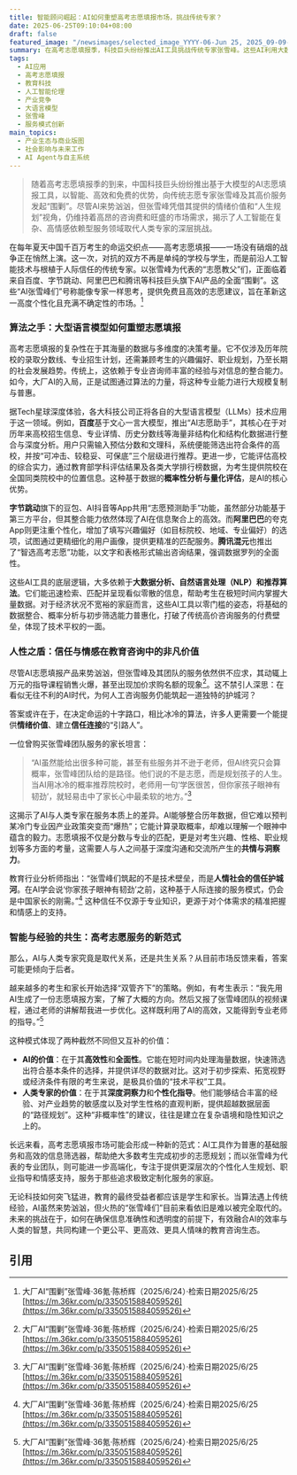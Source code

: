 ```yaml
---
title: 智能顾问崛起：AI如何重塑高考志愿填报市场，挑战传统专家？
date: 2025-06-25T09:10:04+08:00
draft: false
featured_image: "/newsimages/selected_image_YYYY-06-Jun 25, 2025_09-09-07-119.jpg"
summary: 在高考志愿填报季，科技巨头纷纷推出AI工具挑战传统专家张雪峰。这些AI利用大数据和语言模型提供高效免费的志愿建议，旨在实现技术普惠。然而，张雪峰通过提供情绪价值、深度规划和信任连接，维持了其高价服务的旺盛需求，凸显了AI在复杂、情感驱动型服务中取代人类的局限性。文章探讨了AI与人类专家各自的优势，并预测未来两者将形成互补共生的新范式。
tags: 
  - AI应用
  - 高考志愿填报
  - 教育科技
  - 人工智能伦理
  - 产业竞争
  - 大语言模型
  - 张雪峰
  - 服务模式创新
main_topics: 
  - 产业生态与商业版图
  - 社会影响与未来工作
  - AI Agent与自主系统
---
```


> 随着高考志愿填报季的到来，中国科技巨头纷纷推出基于大模型的AI志愿填报工具，以智能、高效和免费的优势，向传统志愿专家张雪峰及其高价服务发起“围剿”。尽管AI来势汹汹，但张雪峰凭借其提供的情绪价值和“人生规划”视角，仍维持着高昂的咨询费和旺盛的市场需求，揭示了人工智能在复杂、高情感依赖型服务领域取代人类专家的深层挑战。

在每年夏天中国千百万考生的命运交织点——高考志愿填报——一场没有硝烟的战争正在悄然上演。这一次，对抗的双方不再是单纯的学校与学生，而是前沿人工智能技术与根植于人际信任的传统专家。以张雪峰为代表的“志愿教父”们，正面临着来自百度、字节跳动、阿里巴巴和腾讯等科技巨头旗下AI产品的全面“围剿”。这些“AI张雪峰们”号称能像专家一样思考，提供免费且高效的志愿建议，旨在革新这一高度个性化且充满不确定性的市场。[^1]

### 算法之手：大型语言模型如何重塑志愿填报

高考志愿填报的复杂性在于其海量的数据与多维度的决策考量。它不仅涉及历年院校的录取分数线、专业招生计划，还需兼顾考生的兴趣偏好、职业规划，乃至长期的社会发展趋势。传统上，这依赖于专业咨询师丰富的经验与对信息的整合能力。如今，大厂AI的入局，正是试图通过算法的力量，将这种专业能力进行大规模复制与普惠。

据Tech星球深度体验，各大科技公司正将各自的大型语言模型（LLMs）技术应用于这一领域。例如，**百度**基于文心一言大模型，推出“AI志愿助手”，其核心在于对历年来高校招生信息、专业详情、历史分数线等海量非结构化和结构化数据进行整合与深度分析。用户只需输入预估分数和文理科，系统便能筛选出符合条件的高校，并按“可冲击、较稳妥、可保底”三个层级进行推荐。更进一步，它能评估高校的综合实力，通过教育部学科评估结果及各类大学排行榜数据，为考生提供院校在全国同类院校中的位置信息。这种基于数据的**概率性分析与量化评估**，是AI的核心优势。

**字节跳动**旗下的豆包、AI抖音等App共用“志愿预测助手”功能，虽然部分功能基于第三方平台，但其整合能力依然体现了AI在信息聚合上的高效。而**阿里巴巴**的夸克App则更注重个性化，增加了填写兴趣偏好（如目标院校、地域、专业偏好）的选项，试图通过更精细化的用户画像，提供更精准的匹配服务。**腾讯混元**也推出了“智选高考志愿”功能，以文字和表格形式输出咨询结果，强调数据罗列的全面性。

这些AI工具的底层逻辑，大多依赖于**大数据分析、自然语言处理（NLP）和推荐算法**。它们能迅速检索、匹配并呈现看似零散的信息，帮助考生在极短时间内掌握大量数据。对于经济状况不宽裕的家庭而言，这些AI工具以零门槛的姿态，将基础的数据整合、概率分析与初步筛选能力普惠化，打破了传统高价咨询服务的付费壁垒，体现了技术平权的一面。

### 人性之盾：信任与情感在教育咨询中的非凡价值

尽管AI志愿填报产品来势汹汹，但张雪峰及其团队的服务依然供不应求，其动辄上万元的指导课程销售火爆，甚至出现加价求购名额的现象[^1]。这不禁引人深思：在看似无往不利的AI时代，为何人工咨询服务仍能筑起一道独特的护城河？

答案或许在于，在决定命运的十字路口，相比冰冷的算法，许多人更需要一个能提供**情绪价值**、建立**信任连接**的“引路人”。

一位曾购买张雪峰团队服务的家长坦言：

> “AI虽然能给出很多种可能，甚至有些服务并不逊于老师，但AI终究只会算概率，张雪峰团队给的是路径。他们说的不是志愿，而是规划孩子的人生。当AI用冰冷的概率推荐院校时，老师用一句‘学医很苦，但你家孩子眼神有韧劲’，就轻易击中了家长心中最柔软的地方。”[^1]

这揭示了AI与人类专家在服务本质上的差异。AI能够整合历年数据，但它难以预判某冷门专业因产业政策突变而“爆热”；它能计算录取概率，却难以理解一个眼神中蕴含的毅力。志愿填报不仅是分数与专业的匹配，更是对考生兴趣、性格、职业规划等多方面的考量，这需要人与人之间基于深度沟通和交流所产生的**共情与洞察力**。

教育行业分析师指出：“张雪峰们筑起的不是技术壁垒，而是**人情社会的信任护城河**。在AI学会说‘你家孩子眼神有韧劲’之前，这种基于人际连接的服务模式，仍会是中国家长的刚需。”[^1] 这种信任不仅源于专业知识，更源于对个体需求的精准把握和情感上的支持。

### 智能与经验的共生：高考志愿服务的新范式

那么，AI与人类专家究竟是取代关系，还是共生关系？从目前市场反馈来看，答案可能更倾向于后者。

越来越多的考生和家长开始选择“双管齐下”的策略。例如，有考生表示：“我先用AI生成了一份志愿填报方案，了解了大概的方向。然后又报了张雪峰团队的视频课程，通过老师的讲解帮我进一步优化。这样既利用了AI的高效，又能得到专业老师的指导。”[^1]

这种模式体现了两种截然不同但又互补的价值：
*   **AI的价值**：在于其**高效性**和**全面性**。它能在短时间内处理海量数据，快速筛选出符合基本条件的选择，并提供详尽的数据对比。这对于初步探索、拓宽视野或经济条件有限的考生来说，是极具价值的“技术平权”工具。
*   **人类专家的价值**：在于其**深度洞察力**和**个性化指导**。他们能够结合丰富的经验、对产业趋势的敏感度以及对学生性格的直观判断，提供超越数据层面的“路径规划”。这种“非概率性”的建议，往往是建立在复杂语境和隐性知识之上的。

长远来看，高考志愿填报市场可能会形成一种新的范式：AI工具作为普惠的基础服务和高效的信息筛选器，帮助绝大多数考生完成初步的志愿规划；而以张雪峰为代表的专业团队，则可能进一步高端化，专注于提供更深层次的个性化人生规划、职业指导和情感支持，服务于那些追求极致定制化服务的家庭。

无论科技如何突飞猛进，教育的最终受益者都应该是学生和家长。当算法遇上传统经验，AI虽然来势汹汹，但火热的“张雪峰们”目前来看依旧是难以被完全取代的。未来的挑战在于，如何在确保信息准确性和透明度的前提下，有效融合AI的效率与人类的智慧，共同构建一个更公平、更高效、更具人情味的教育咨询生态。

## 引用
[^1]: 大厂AI“围剿”张雪峰·36氪·陈桥辉（2025/6/24）·检索日期2025/6/25 [https://m.36kr.com/p/3350515884059526](https://m.36kr.com/p/3350515884059526)
